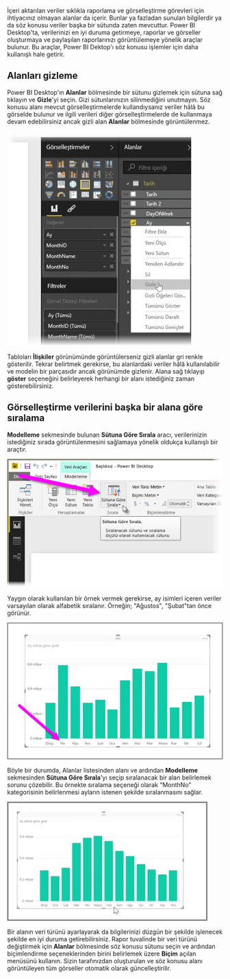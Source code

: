 İçeri aktarılan veriler sıklıkla raporlama ve görselleştirme görevleri için ihtiyacınız olmayan alanlar da içerir. Bunlar ya fazladan sunulan bilgilerdir ya da söz konusu veriler başka bir sütunda zaten mevcuttur. Power BI Desktop'ta, verilerinizi en iyi duruma getirmeye, raporlar ve görseller oluşturmaya ve paylaşılan raporlarınızı görüntülemeye yönelik araçlar bulunur. Bu araçlar, Power BI Dektop'ı söz konusu işlemler için daha kullanışlı hale getirir.

## <a name="hiding-fields"></a>Alanları gizleme
Power BI Desktop'ın **Alanlar** bölmesinde bir sütunu gizlemek için sütuna sağ tıklayın ve **Gizle**'yi seçin. Gizi sütunlarınızın silinmediğini unutmayın. Söz konusu alanı mevcut görselleştirmelerde kullandıysanız veriler hâlâ bu görselde bulunur ve ilgili verileri diğer görselleştirmelerde de kullanmaya devam edebilirsiniz ancak gizli alan **Alanlar** bölmesinde görüntülenmez.

![](media/2-4-optimize-data-models/2-4_1.png)

Tabloları **İlişkiler** görünümünde görüntülerseniz gizli alanlar gri renkle gösterilir. Tekrar belirtmek gerekirse, bu alanlardaki veriler hâlâ kullanılabilir ve modelin bir parçasıdır ancak görünümde gizlenir. Alana sağ tıklayıp **göster** seçeneğini belirleyerek herhangi bir alanı istediğiniz zaman gösterebilirsiniz.

## <a name="sorting-visualization-data-by-another-field"></a>Görselleştirme verilerini başka bir alana göre sıralama
**Modelleme** sekmesinde bulunan **Sütuna Göre Sırala** aracı, verilerinizin istediğiniz sırada görüntülenmesini sağlamaya yönelik oldukça kullanışlı bir araçtır.

![](media/2-4-optimize-data-models/2-4_2.png)

Yaygın olarak kullanılan bir örnek vermek gerekirse, ay isimleri içeren veriler varsayılan olarak alfabetik sıralanır. Örneğin; "Ağustos", "Şubat"tan önce görünür.

![](media/2-4-optimize-data-models/2-4_3.png)

Böyle bir durumda, Alanlar listesinden alanı ve ardından **Modelleme** sekmesinden **Sütuna Göre Sırala**'yı seçip sıralanacak bir alan belirlemek sorunu çözebilir. Bu örnekte sıralama seçeneği olarak "MonthNo" kategorisinin belirlenmesi ayların istenen şekilde sıralanmasını sağlar.

![](media/2-4-optimize-data-models/2-4_4.png)

Bir alanın veri türünü ayarlayarak da bilgilerinizi düzgün bir şekilde işlenecek şekilde en iyi duruma getirebilirsiniz. Rapor tuvalinde bir veri türünü değiştirmek için **Alanlar** bölmesinde söz konusu sütunu seçin ve ardından biçimlendirme seçeneklerinden birini belirlemek üzere **Biçim** açılan menüsünü kullanın. Sizin tarafınızdan oluşturulan ve söz konusu alanı görüntüleyen tüm görseller otomatik olarak güncelleştirilir.

